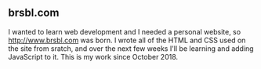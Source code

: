 ## brsbl.com

I wanted to learn web development and I needed a personal website, so http://www.brsbl.com was born. I wrote all of the HTML and CSS used on the site from sratch, and over the next few weeks I'll be learning and adding JavaScript to it. This is my work since October 2018.
